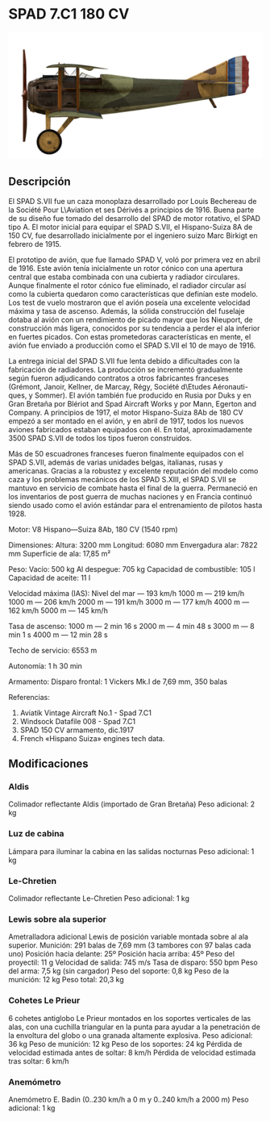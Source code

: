 # SPAD 7.C1 180 CV

![spad7late](../images/spad7late.png)

## Descripción

El SPAD S.VII fue un caza monoplaza desarrollado por Louis Bechereau de la Société Pour L\Aviation et ses Dérivés a principios de 1916. Buena parte de su diseño fue tomado del desarrollo del SPAD de motor rotativo, el SPAD tipo A. El motor inicial para equipar el SPAD S.VII, el Hispano-Suiza 8A de 150 CV, fue desarrollado inicialmente por el ingeniero suizo Marc Birkigt en febrero de 1915.

El prototipo de avión, que fue llamado SPAD V, voló por primera vez en abril de 1916. Este avión tenía inicialmente un rotor cónico con una apertura central que estaba combinada con una cubierta y radiador circulares. Aunque finalmente el rotor cónico fue eliminado, el radiador circular así como la cubierta quedaron como características que definían este modelo. Los test de vuelo mostraron que el avión poseía una excelente velocidad máxima y tasa de ascenso. Además, la sólida construcción del fuselaje dotaba al avión con un rendimiento de picado mayor que los Nieuport, de construcción más ligera, conocidos por su tendencia a perder el ala inferior en fuertes picados. Con estas prometedoras características en mente, el avión fue enviado a producción como el SPAD S.VII el 10 de mayo de 1916.

La entrega inicial del SPAD S.VII fue lenta debido a dificultades con la fabricación de radiadores. La producción se incrementó gradualmente según fueron adjudicando contratos a otros fabricantes franceses (Grémont, Janoir, Kellner, de Marcay, Régy, Société d\Etudes Aéronauti-ques, y Sommer). El avión también fue producido en Rusia por Duks y en Gran Bretaña por Blériot and Spad Aircraft Works y por Mann, Egerton and Company. A principios de 1917, el motor Hispano-Suiza 8Ab de 180 CV empezó a ser montado en el avión, y en abril de 1917, todos los nuevos aviones fabricados estaban equipados con él. En total, aproximadamente 3500 SPAD S.VII de todos los tipos fueron construidos.

Más de 50 escuadrones franceses fueron finalmente equipados con el SPAD S.VII, además de varias unidades belgas, italianas, rusas y americanas. Gracias a la robustez y excelente reputación del modelo como caza y los problemas mecánicos de los SPAD S.XIII, el SPAD S.VII se mantuvo en servicio de combate hasta el final de la guerra. Permaneció en los inventarios de post guerra de muchas naciones y en Francia continuó siendo usado como el avión estándar para el entrenamiento de pilotos hasta 1928.


Motor:
V8 Hispano—Suiza 8Ab, 180 CV (1540 rpm)

Dimensiones:
Altura: 3200 mm
Longitud: 6080 mm
Envergadura alar: 7822 mm
Superficie de ala: 17,85 m²

Peso:
Vacío: 500 kg
Al despegue: 705 kg
Capacidad de combustible: 105 l
Capacidad de aceite: 11 l

Velocidad máxima (IAS):
Nivel del mar — 193 km/h
1000 m — 219 km/h
1000 m — 206 km/h
2000 m — 191 km/h
3000 m — 177 km/h
4000 m — 162 km/h
5000 m — 145 km/h

Tasa de ascenso:
1000 m — 2 min 16 s
2000 m — 4 min 48 s
3000 m — 8 min 1 s
4000 m — 12 min 28 s

Techo de servicio: 6553 m

Autonomía: 1 h 30 min

Armamento:
Disparo frontal: 1 Vickers Mk.I de 7,69 mm, 350 balas

Referencias:
1) Aviatik Vintage Aircraft No.1 -  Spad 7.C1
2) Windsock Datafile 008 - Spad 7.C1
3) SPAD 150 CV armamento, dic.1917
4) French «Hispano Suiza» engines tech data.

## Modificaciones


### Aldis

Colimador reflectante Aldis (importado de Gran Bretaña)
Peso adicional: 2 kg


### Luz de cabina

Lámpara para iluminar la cabina en las salidas nocturnas
Peso adicional: 1 kg


### Le-Chretien

Colimador reflectante Le-Chretien
Peso adicional: 1 kg


### Lewis sobre ala superior

Ametralladora adicional Lewis de posición variable montada sobre al ala superior.
Munición: 291 balas de 7,69 mm (3 tambores con 97 balas cada uno)
Posición hacia delante: 25º
Posición hacia arriba: 45º
Peso del proyectil: 11 g
Velocidad de salida: 745 m/s
Tasa de disparo: 550 bpm
Peso del arma: 7,5 kg (sin cargador)
Peso del soporte: 0,8 kg
Peso de la munición: 12 kg
Peso total: 20,3 kg


### Cohetes Le Prieur

6 cohetes antiglobo Le Prieur montados en los soportes verticales de las alas, con una cuchilla triangular en la punta para ayudar a la penetración de la envoltura del globo o una granada altamente explosiva.
Peso adicional: 36 kg
Peso de munición: 12 kg
Peso de los soportes: 24 kg
Pérdida de velocidad estimada antes de soltar: 8 km/h
Pérdida de velocidad estimada tras soltar: 6 km/h


### Anemómetro

Anemómetro E. Badin (0..230 km/h a 0 m y 0..240 km/h a 2000 m)
Peso adicional: 1 kg
